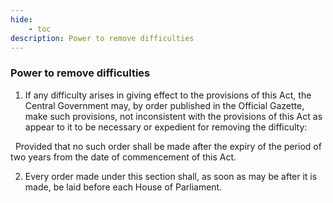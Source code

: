 ```yaml
---
hide:
    - toc
description: Power to remove difficulties
---
```


### Power to remove difficulties

1. If any difficulty arises in giving effect to the provisions of this Act, the Central Government may, by order published in the Official Gazette, make such provisions, not inconsistent with the provisions of this Act as appear to it to be necessary or expedient for removing the difficulty:
</p>&nbsp;
Provided that no such order shall be made after the expiry of the period of two years from the date of commencement of this Act.

2. Every order made under this section shall, as soon as may be after it is made, be laid before each House of Parliament.
